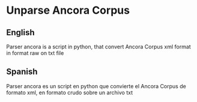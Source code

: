# Unparse Ancora Corpus

## English
Parser ancora is a script in python, that convert Ancora Corpus xml format in format raw on txt file

## Spanish

Parser ancora es un script en python que convierte el Ancora Corpus de formato xml, en formato crudo sobre un archivo txt